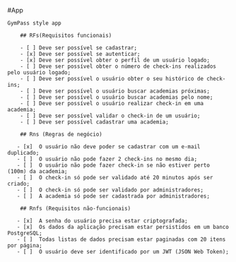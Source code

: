 #App
 
    GymPass style app

        ## RFs(Requisitos funcionais)

        - [ ] Deve ser possível se cadastrar;
        - [x] Deve ser possível se autenticar;
        - [x] Deve ser possível obter o perfil de um usuário logado;
        - [ ] Deve ser possível obter o número de check-ins realizados pelo usuário logado;
        - [ ] Deve ser possível o usuário obter o seu histórico de check-ins;
        - [ ] Deve ser possível o usuário buscar academias próximas;
        - [ ] Deve ser possível o usuário buscar academias pelo nome;
        - [ ] Deve ser possível o usuário realizar check-in em uma academia;
        - [ ] Deve ser possível validar o check-in de um usuário;
        - [ ] Deve ser possível cadastrar uma academia;

        ## Rns (Regras de negócio)

       - [x]  O usuário não deve poder se cadastrar com um e-mail duplicado;
       - [ ]  O usuário não pode fazer 2 check-ins no mesmo dia;
       - [ ]  O usuário não pode fazer check-in se não estiver perto (100m) da academia;
       - [ ]  O check-in só pode ser validado até 20 minutos após ser criado;
       - [ ]  O check-in só pode ser validado por administradores;
       - [ ]  A academia só pode ser cadastrada por administradores;

        ## Rnfs (Requisitos não-funcionais)
        
       - [x]  A senha do usuário precisa estar criptografada;
       - [x]  Os dados da aplicação precisam estar persistidos em um banco PostgreSQL;
       - [ ]  Todas listas de dados precisam estar paginadas com 20 itens por página;
       - [ ]  O usuário deve ser identificado por um JWT (JSON Web Token);